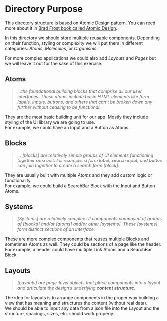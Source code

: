 # Directory Purpose

This directory structure is based on Atomic Design pattern. You can reed more
about it in [Brad Frost book called Atomic Design](https://bradfrost.com/blog/post/atomic-web-design/).

In this directory we should store multiple reusable components. Depending on their
function, styling or complexity we will put them in different categories:
_Atoms_, _Molecules_, or _Organisms_.

For more complex applications we could also add _Layouts_ and _Pages_ but we will leave it out for the sake of this exercise.

## Atoms

> _...the foundational building blocks that comprise all our user interfaces. These atoms include basic HTML elements like form labels, inputs, buttons, and others that can’t be broken down any further without ceasing to be functional._

They are the most basic building unit for our app. Mostly they include styling of the UI library we are going to use.\
For example, we could have an Input and a Button as Atoms.

## Blocks

> _... [blocks] are relatively simple groups of UI elements functioning together as a unit. For example, a form label, search input, and button can join together to create a search form [block]._

They are usually built with multiple _Atoms_ and they add custom logic or
functionality.\
For example, we could build a SearchBar Block with the Input and Button Atoms.

## Systems

> _[Systems] are relatively complex UI components composed of groups of [blocks] and/or [atoms] and/or other [systems]. These [systems] form distinct sections of an interface._

These are more complex components that reuses multiple Blocks and sometimes Atoms
as well. They could be sections of a page like the header.
For example, a header could have multiple Link Atoms and a SearchBar Block.

## Layouts

> _[Layouts] are page-level objects that place components into a layout and articulate the design’s underlying **content structure**._

The idea for layouts is to arrange components in the proper way building a view
that has meaning and structures the content (without real data).\
We should be able to input any data from a json file into the Layout and the
structure, spacings, sizes, etc. should work properly.